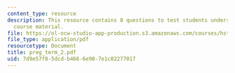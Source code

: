 ```yaml
---
content_type: resource
description: This resource contains 8 questions to test students understanding of
  course material.
file: https://ol-ocw-studio-app-production.s3.amazonaws.com/courses/hst-071-human-reproductive-biology-fall-2005/7d9e57f85dcdb4666e907e1c02277017_preg_term_2.pdf
file_type: application/pdf
resourcetype: Document
title: preg_term_2.pdf
uid: 7d9e57f8-5dcd-b466-6e90-7e1c02277017
---
```

